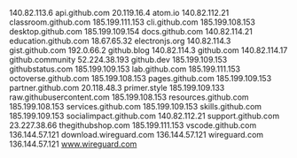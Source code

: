 140.82.113.6 api.github.com
20.119.16.4 atom.io
140.82.112.21 classroom.github.com
185.199.111.153 cli.github.com
185.199.108.153 desktop.github.com
185.199.109.154 docs.github.com
140.82.114.21 education.github.com
18.67.65.32 electronjs.org
140.82.114.3 gist.github.com
192.0.66.2 github.blog
140.82.114.3 github.com
140.82.114.17 github.community
52.224.38.193 github.dev
185.199.109.153 githubstatus.com
185.199.109.153 lab.github.com
185.199.111.153 octoverse.github.com
185.199.108.153 pages.github.com
185.199.109.153 partner.github.com
20.118.48.3 primer.style
185.199.109.133 raw.githubusercontent.com
185.199.108.153 resources.github.com
185.199.108.153 services.github.com
185.199.109.153 skills.github.com
185.199.109.153 socialimpact.github.com
140.82.112.21 support.github.com
23.227.38.66 thegithubshop.com
185.199.111.153 vscode.github.com
136.144.57.121 download.wireguard.com
136.144.57.121 wireguard.com
136.144.57.121 www.wireguard.com
